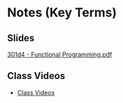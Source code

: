 #  Notes (Key Terms)

## Slides

[301d4 - Functional Programming.pdf](https://github.com/codefellows/seattle-301d4/files/269597/301d4.-.Functional.Programming.pdf)
## Class Videos

- [Class Videos](https://www.youtube.com/watch?v=JCtumSyWJUc&index=20&list=PLVngfM2hsbi_0-8X5PmHBM_7lWbLJEGAA)
